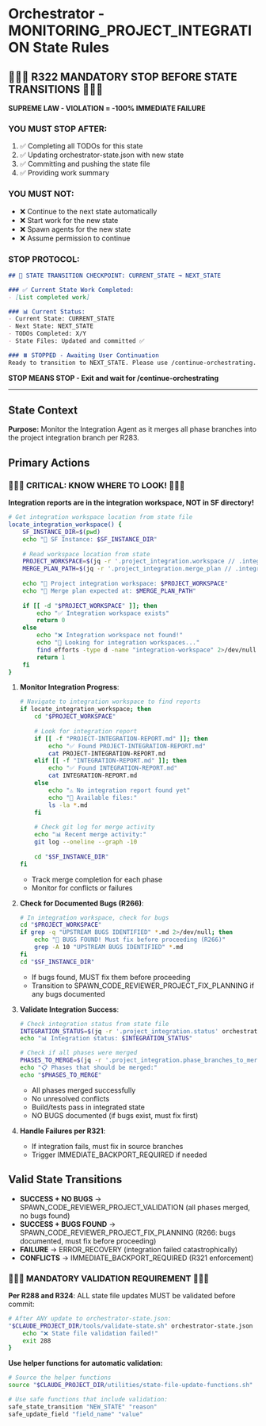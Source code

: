 # Orchestrator - MONITORING_PROJECT_INTEGRATION State Rules

## 🛑🛑🛑 R322 MANDATORY STOP BEFORE STATE TRANSITIONS 🛑🛑🛑

**SUPREME LAW - VIOLATION = -100% IMMEDIATE FAILURE**

### YOU MUST STOP AFTER:
1. ✅ Completing all TODOs for this state
2. ✅ Updating orchestrator-state.json with new state
3. ✅ Committing and pushing the state file  
4. ✅ Providing work summary

### YOU MUST NOT:
- ❌ Continue to the next state automatically
- ❌ Start work for the new state
- ❌ Spawn agents for the new state
- ❌ Assume permission to continue

### STOP PROTOCOL:
```markdown
## 🛑 STATE TRANSITION CHECKPOINT: CURRENT_STATE → NEXT_STATE

### ✅ Current State Work Completed:
- [List completed work]

### 📊 Current Status:
- Current State: CURRENT_STATE
- Next State: NEXT_STATE
- TODOs Completed: X/Y
- State Files: Updated and committed ✅

### ⏸️ STOPPED - Awaiting User Continuation
Ready to transition to NEXT_STATE. Please use /continue-orchestrating.
```

**STOP MEANS STOP - Exit and wait for /continue-orchestrating**

---

## State Context

**Purpose:**
Monitor the Integration Agent as it merges all phase branches into the project integration branch per R283.

## Primary Actions

### 🔴🔴🔴 CRITICAL: KNOW WHERE TO LOOK! 🔴🔴🔴

**Integration reports are in the integration workspace, NOT in SF directory!**

```bash
# Get integration workspace location from state file
locate_integration_workspace() {
    SF_INSTANCE_DIR=$(pwd)
    echo "📁 SF Instance: $SF_INSTANCE_DIR"
    
    # Read workspace location from state
    PROJECT_WORKSPACE=$(jq -r '.project_integration.workspace // .integration_workspaces.project.workspace // "NOT_SET"' orchestrator-state.json)
    MERGE_PLAN_PATH=$(jq -r '.project_integration.merge_plan // .integration_workspaces.project.merge_plan // "NOT_SET"' orchestrator-state.json)
    
    echo "📍 Project integration workspace: $PROJECT_WORKSPACE"
    echo "📄 Merge plan expected at: $MERGE_PLAN_PATH"
    
    if [[ -d "$PROJECT_WORKSPACE" ]]; then
        echo "✅ Integration workspace exists"
        return 0
    else
        echo "❌ Integration workspace not found!"
        echo "📂 Looking for integration workspaces..."
        find efforts -type d -name "integration-workspace" 2>/dev/null
        return 1
    fi
}
```

1. **Monitor Integration Progress**:
   ```bash
   # Navigate to integration workspace to find reports
   if locate_integration_workspace; then
       cd "$PROJECT_WORKSPACE"
       
       # Look for integration report
       if [[ -f "PROJECT-INTEGRATION-REPORT.md" ]]; then
           echo "✅ Found PROJECT-INTEGRATION-REPORT.md"
           cat PROJECT-INTEGRATION-REPORT.md
       elif [[ -f "INTEGRATION-REPORT.md" ]]; then
           echo "✅ Found INTEGRATION-REPORT.md"
           cat INTEGRATION-REPORT.md
       else
           echo "⚠️ No integration report found yet"
           echo "📂 Available files:"
           ls -la *.md
       fi
       
       # Check git log for merge activity
       echo "📊 Recent merge activity:"
       git log --oneline --graph -10
       
       cd "$SF_INSTANCE_DIR"
   fi
   ```
   - Track merge completion for each phase
   - Monitor for conflicts or failures

2. **Check for Documented Bugs (R266)**:
   ```bash
   # In integration workspace, check for bugs
   cd "$PROJECT_WORKSPACE"
   if grep -q "UPSTREAM BUGS IDENTIFIED" *.md 2>/dev/null; then
       echo "🐛 BUGS FOUND! Must fix before proceeding (R266)"
       grep -A 10 "UPSTREAM BUGS IDENTIFIED" *.md
   fi
   cd "$SF_INSTANCE_DIR"
   ```
   - If bugs found, MUST fix them before proceeding
   - Transition to SPAWN_CODE_REVIEWER_PROJECT_FIX_PLANNING if any bugs documented

3. **Validate Integration Success**:
   ```bash
   # Check integration status from state file
   INTEGRATION_STATUS=$(jq -r '.project_integration.status' orchestrator-state.json)
   echo "📊 Integration status: $INTEGRATION_STATUS"
   
   # Check if all phases were merged
   PHASES_TO_MERGE=$(jq -r '.project_integration.phase_branches_to_merge[]' orchestrator-state.json)
   echo "📋 Phases that should be merged:"
   echo "$PHASES_TO_MERGE"
   ```
   - All phases merged successfully
   - No unresolved conflicts
   - Build/tests pass in integrated state
   - NO BUGS documented (if bugs exist, must fix first)

4. **Handle Failures per R321**:
   - If integration fails, must fix in source branches
   - Trigger IMMEDIATE_BACKPORT_REQUIRED if needed

## Valid State Transitions

- **SUCCESS + NO BUGS** → SPAWN_CODE_REVIEWER_PROJECT_VALIDATION (all phases merged, no bugs found)
- **SUCCESS + BUGS FOUND** → SPAWN_CODE_REVIEWER_PROJECT_FIX_PLANNING (R266: bugs documented, must fix before proceeding)
- **FAILURE** → ERROR_RECOVERY (integration failed catastrophically)
- **CONFLICTS** → IMMEDIATE_BACKPORT_REQUIRED (R321 enforcement)

### 🔴🔴🔴 MANDATORY VALIDATION REQUIREMENT 🔴🔴🔴

**Per R288 and R324**: ALL state file updates MUST be validated before commit:

```bash
# After ANY update to orchestrator-state.json:
"$CLAUDE_PROJECT_DIR/tools/validate-state.sh" orchestrator-state.json || {
    echo "❌ State file validation failed!"
    exit 288
}
```

**Use helper functions for automatic validation:**
```bash
# Source the helper functions
source "$CLAUDE_PROJECT_DIR/utilities/state-file-update-functions.sh"

# Use safe functions that include validation:
safe_state_transition "NEW_STATE" "reason"
safe_update_field "field_name" "value"
```
